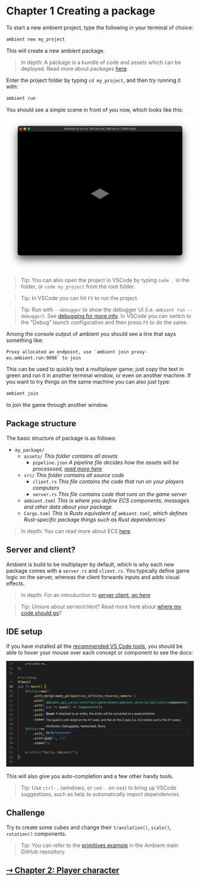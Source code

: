 # Chapter 1 Creating a package

To start a new ambient project, type the following in your terminal of choice:

```sh
ambient new my_project
```

This will create a new ambient package.

> In depth: A package is a bundle of code and assets which can be deployed. Read more about packages [here](../../reference/package.md).

Enter the project folder by typing `cd my_project`, and then try running it with:

```sh
ambient run
```

You should see a simple scene in front of you now, which looks like this:

![Ambient window](template.png)

> Tip: You can also open the project in VSCode by typing `code .` in the folder, or `code my_project` from the root folder.

> Tip: In VSCode you can hit `F5` to run the project.

> Tip: Run with `--debugger` to show the debugger UI (i.e. `ambient run --debugger`). See [debugging for more info](../../user/debugging.md).
> In VSCode you can switch to the "Debug" launch configuration and then press `F5` to do the same.

Among the console output of ambient you should see a line that says something like:

```
Proxy allocated an endpoint, use `ambient join proxy-eu.ambient.run:9898` to join
```

This can be used to quickly test a multiplayer game; just copy the text in green and run it in another terminal window,
or even on another machine. If you want to try things on the same machine you can also just type:

```sh
ambient join
```

to join the game through another window.

## Package structure

The basic structure of package is as follows:

- `my_package/`
  - `assets/` _This folder contains all assets_
    - `pipeline.json` _A pipeline file decides how the assets will be processsed, [read more here](../../reference/asset_pipeline.md)_
  - `src/` _This folder contains all source code_
    - `client.rs` _This file contains the code that run on your players computers_
    - `server.rs` _This file contains code that runs on the game server_
  - `ambient.toml` _This is where you define ECS components, messages and other data about your package_
  - `Cargo.toml` _This is Rusts equivalent of `ambient.toml`, which defines Rust-specific package things such as Rust dependencies`_

> In depth: You can read more about ECS [here](../../reference/ecs.html).

## Server and client?

Ambient is build to be multiplayer by default, which is why each new package comes with a `server.rs` and `client.rs`. You typically define
game logic on the server, whereas the client forwards inputs and adds visual effects.

> In depth: For an introduction to [server client, go here](../../user/overview.md)

> Tip: Unsure about server/client? Read more here about [where my code should go](../../reference/faq.html#should-my-code-go-on-the-client-or-the-server)?

## IDE setup

If you have installed all the [recommended VS Code tools](../../user/setting_up_ide.md), you should be able to hover your mouse over each concept or component to see the docs:

![Code hint](hint.png)

This will also give you auto-completion and a few other handy tools.

> Tip: Use `ctrl-.` (windows, or `cmd-.` on osx) to bring up VSCode suggestions, such as help to automatically import dependencies

## Challenge

Try to create some cubes and change their `translation()`, `scale()`, `rotation()` components.

> Tip: You can refer to the [primitives example](https://github.com/AmbientRun/Ambient/blob/main/guest/rust/examples/basics/primitives/src/server.rs) in the Ambient main GitHub repository.

## [ ⇾ Chapter 2: Player character](./2_player_character.md)
